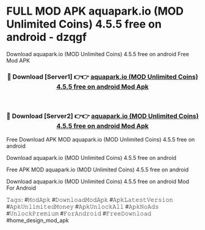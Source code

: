 # FULL MOD APK aquapark.io (MOD Unlimited Coins) 4.5.5 free on android - dzqgf
Download aquapark.io (MOD Unlimited Coins) 4.5.5 free on android Free Mod APK

<div align="center">
<h3>🔴 Download [Server1] 👉👉 <a href="https://apk-comot.site?title=aquapark.io_(MOD_Unlimited_Coins)_4.5.5_free_on_android">aquapark.io (MOD Unlimited Coins) 4.5.5 free on android Mod Apk</a></h3><br>

<h3>🔴 Download [Server2] 👉👉 <a href="https://apk-comot.site?title=aquapark.io_(MOD_Unlimited_Coins)_4.5.5_free_on_android">aquapark.io (MOD Unlimited Coins) 4.5.5 free on android Mod Apk</a></h3>
</div>


Free Download APK MOD aquapark.io (MOD Unlimited Coins) 4.5.5 free on android

Download aquapark.io (MOD Unlimited Coins) 4.5.5 free on android 

Free APK MOD aquapark.io (MOD Unlimited Coins) 4.5.5 free on android 

Download aquapark.io (MOD Unlimited Coins) 4.5.5 free on android Mod For Android

𝚃𝚊𝚐𝚜: #𝙼𝚘𝚍𝙰𝚙𝚔 #𝙳𝚘𝚠𝚗𝚕𝚘𝚊𝚍𝙼𝚘𝚍𝙰𝚙𝚔 #𝙰𝚙𝚔𝙻𝚊𝚝𝚎𝚜𝚝𝚅𝚎𝚛𝚜𝚒𝚘𝚗 #𝙰𝚙𝚔𝚄𝚗𝚕𝚒𝚖𝚒𝚝𝚎𝚍𝙼𝚘𝚗𝚎𝚢 #𝙰𝚙𝚔𝚄𝚗𝚕𝚘𝚌𝚔𝙰𝚕𝚕 #𝙰𝚙𝚔𝙽𝚘𝙰𝚍𝚜 #𝚄𝚗𝚕𝚘𝚌𝚔𝙿𝚛𝚎𝚖𝚒𝚞𝚖 #𝙵𝚘𝚛𝙰𝚗𝚍𝚛𝚘𝚒𝚍 #𝙵𝚛𝚎𝚎𝙳𝚘𝚠𝚗𝚕𝚘𝚊𝚍 #home_design_mod_apk